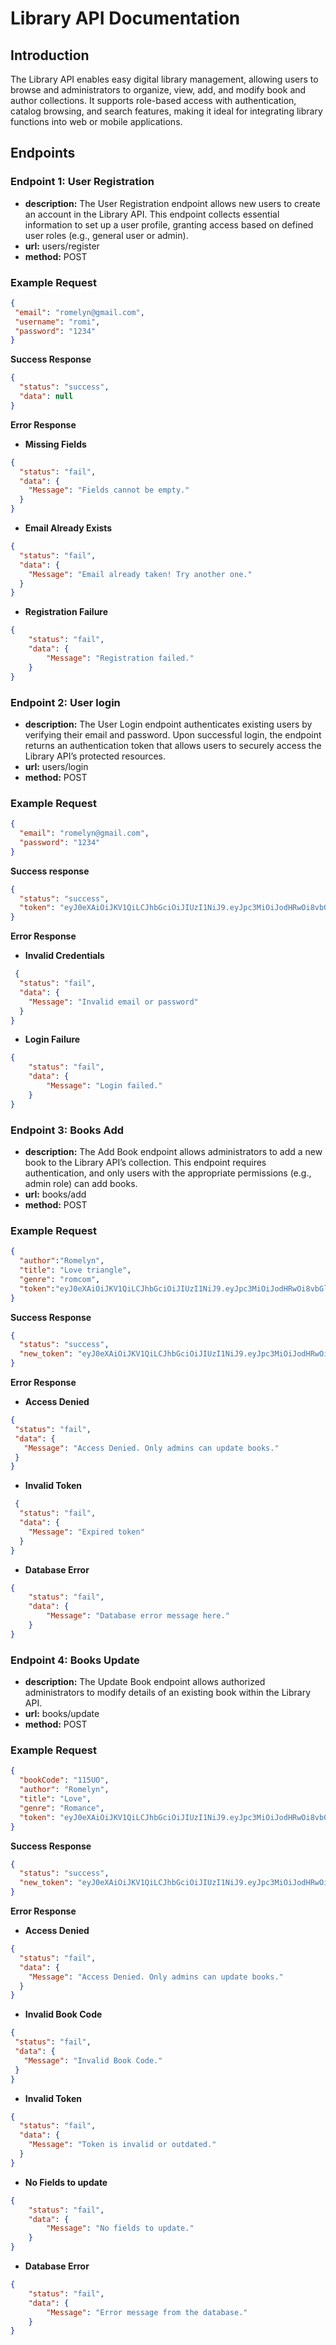 # Library API Documentation
## Introduction
The Library API enables easy digital library management, allowing users to browse and administrators to organize, view, add, and modify book and author collections. It supports role-based access with authentication, catalog browsing, and search features, making it ideal for integrating library functions into web or mobile applications.
## Endpoints
### Endpoint 1: User Registration
- **description:** The User Registration endpoint allows new users to create an account in the Library API. This endpoint collects essential information to set up a user profile, granting access based on defined user roles (e.g., general user or admin).
- **url:** users/register
- **method:** POST
### Example Request
```json
{
 "email": "romelyn@gmail.com",
 "username": "romi",
 "password": "1234"
}
```
**Success Response**
```json
{
  "status": "success",
  "data": null
}
```
**Error Response**
- **Missing Fields**
```json
{
  "status": "fail",
  "data": {
    "Message": "Fields cannot be empty."
  }
}
```
- **Email Already Exists**
```json
{
  "status": "fail",
  "data": {
    "Message": "Email already taken! Try another one."
  }
}
```
- **Registration Failure**
```json
{
    "status": "fail",
    "data": {
        "Message": "Registration failed."
    }
}
```
### Endpoint 2: User login
- **description:** The User Login endpoint authenticates existing users by verifying their email and password. Upon successful login, the endpoint returns an authentication token that allows users to securely access the Library API’s protected resources.
- **url:** users/login
- **method:** POST
### Example Request
```json
{
  "email": "romelyn@gmail.com",
  "password": "1234"
}
```
**Success response**
```json
{
  "status": "success",
  "token": "eyJ0eXAiOiJKV1QiLCJhbGciOiJIUzI1NiJ9.eyJpc3MiOiJodHRwOi8vbGlicmFyeS5vcmciLCJhdWQiOiJodHRwOi8vbGlicmFyeS5jb20iLCJpYXQiOjE3MzA5NTg2NjMsImV4cCI6MTczMDk2NTg2MywiZGF0YSI6eyJ1c2VyaWQiOiI0MyIsIm5hbWUiOiJyb21pIiwiYWNjZXNzX2xldmVsIjoiIn19.g2FsCgrXzSQgLcSRzHDFxZIEcTabDwMKXAPxSb1WCPg"
}
```
**Error Response**
- **Invalid Credentials**
```json
 {
  "status": "fail",
  "data": {
    "Message": "Invalid email or password"
  }
}
```
- **Login Failure**
```json
{
    "status": "fail",
    "data": {
        "Message": "Login failed."
    }
}
```
### Endpoint 3: Books Add
- **description:** The Add Book endpoint allows administrators to add a new book to the Library API’s collection. This endpoint requires authentication, and only users with the appropriate permissions (e.g., admin role) can add books.
- **url:** books/add
- **method:** POST
### Example Request
```json
{
  "author":"Romelyn",
  "title": "Love triangle",
  "genre": "romcom",
  "token":"eyJ0eXAiOiJKV1QiLCJhbGciOiJIUzI1NiJ9.eyJpc3MiOiJodHRwOi8vbGlicmFyeS5vcmciLCJhdWQiOiJodHRwOi8vbGlicmFyeS5jb20iLCJpYXQiOjE3MzA5NTk0MDgsImV4cCI6MTczMDk2MzAwOCwiZGF0YSI6eyJ1c2VyaWQiOiI0MiIsIm5hbWUiOiJhZG1pbiIsImFjY2Vzc19sZXZlbCI6ImFkbWluIn19.8FYtbWnuZi5S8KChTay7htTmf6qRTaGxXWl-ZUpu-sg"
}
```
**Success Response**
```json
{
  "status": "success",
  "new_token": "eyJ0eXAiOiJKV1QiLCJhbGciOiJIUzI1NiJ9.eyJpc3MiOiJodHRwOi8vbGlicmFyeS5vcmciLCJhdWQiOiJodHRwOi8vbGlicmFyeS5jb20iLCJpYXQiOjE3MzA5NTk0MjEsImV4cCI6MTczMDk2MzAyMSwiZGF0YSI6eyJ1c2VyaWQiOiI0MiIsIm5hbWUiOiJyb290IiwiYWNjZXNzX2xldmVsIjoiYWRtaW4ifX0.XSGjnl6_S8TqTdBKYFzhj15tc6qHGplVHPazb2CnZmY"
}
```
**Error Response**
- **Access Denied**
 ```json
{
  "status": "fail",
  "data": {
    "Message": "Access Denied. Only admins can update books."
  }
}
```
- **Invalid Token**
```json
 {
  "status": "fail",
  "data": {
    "Message": "Expired token"
  }
}
```
- **Database Error**
```json
{
    "status": "fail",
    "data": {
        "Message": "Database error message here."
    }
}
```
### Endpoint 4: Books Update
- **description:** The Update Book endpoint allows authorized administrators to modify details of an existing book within the Library API.
- **url:** books/update
- **method:** POST
### Example Request
```json
{
  "bookCode": "115UO",
  "author": "Romelyn",
  "title": "Love",
  "genre": "Romance",
  "token": "eyJ0eXAiOiJKV1QiLCJhbGciOiJIUzI1NiJ9.eyJpc3MiOiJodHRwOi8vbGlicmFyeS5vcmciLCJhdWQiOiJodHRwOi8vbGlicmFyeS5jb20iLCJpYXQiOjE3Mjk0Nzc1MzgsImV4cCI6MTcyOTQ4MTEzOCwiZGF0YSI6eyJ1c2VyaWQiOiI0MiIsIm5hbWUiOiJyb290IiwiYWNjZXNzX2xldmVsIjoiYWRtaW4ifX0.9a_p_kWwem2WwgskiSvZjSniQ9QzdTijiRFkDYsEvsQ"
}
```
**Success Response**
```json
{
  "status": "success",
  "new_token": "eyJ0eXAiOiJKV1QiLCJhbGciOiJIUzI1NiJ9.eyJpc3MiOiJodHRwOi8vbGlicmFyeS5vcmciLCJhdWQiOiJodHRwOi8vbGlicmFyeS5jb20iLCJpYXQiOjE3MzA5ODQ3ODIsImV4cCI6MTczMDk4ODM4MiwiZGF0YSI6eyJ1c2VyaWQiOiI0MiIsIm5hbWUiOiJyb290IiwiYWNjZXNzX2xldmVsIjoiYWRtaW4ifX0.k5sRzBTA3dCog-Dr6jWpshBdXNDDdY00BDg0d_hohiY"
}
```
**Error Response**
- **Access Denied**
```json
{
  "status": "fail",
  "data": {
    "Message": "Access Denied. Only admins can update books."
  }
}
```
- **Invalid Book Code**
 ```json
 {
  "status": "fail",
  "data": {
    "Message": "Invalid Book Code."
  }
}
 ```
- **Invalid Token**
```json
{
  "status": "fail",
  "data": {
    "Message": "Token is invalid or outdated."
  }
}
```
- **No Fields to update**
```json
{
    "status": "fail",
    "data": {
        "Message": "No fields to update."
    }
}
```
- **Database Error**
```json
{
    "status": "fail",
    "data": {
        "Message": "Error message from the database."
    }
}
```
